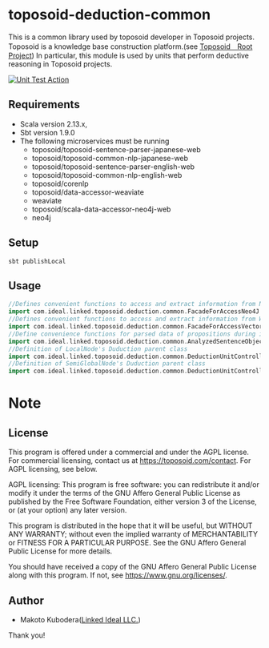 # toposoid-deduction-common
This is a common library used by toposoid developer in Toposoid projects.
Toposoid is a knowledge base construction platform.(see [Toposoid　Root Project](https://github.com/toposoid/toposoid.git))
In particular, this module is used by units that perform deductive reasoning in Toposoid projects.

[![Unit Test Action](https://github.com/toposoid/toposoid-deduction-common/actions/workflows/action.yml/badge.svg?branch=main)](https://github.com/toposoid/toposoid-deduction-common/actions/workflows/action.yml)

## Requirements
* Scala version 2.13.x,
* Sbt version 1.9.0
* The following microservices must be running
  * toposoid/toposoid-sentence-parser-japanese-web
  * toposoid/toposoid-common-nlp-japanese-web
  * toposoid/toposoid-sentence-parser-english-web
  * toposoid/toposoid-common-nlp-english-web
  * toposoid/corenlp
  * toposoid/data-accessor-weaviate
  * weaviate
  * toposoid/scala-data-accessor-neo4j-web
  * neo4j

## Setup
```bssh
sbt publishLocal
```
## Usage
```scala
//Defines convenient functions to access and extract information from Neo4j data during inference
import com.ideal.linked.toposoid.deduction.common.FacadeForAccessNeo4J._
//Defines convenient functions to access and extract information from Weaviate data during inference
import com.ideal.linked.toposoid.deduction.common.FacadeForAccessVectorDB._
//Define convenience functions for parsed data of propositions during inference
import com.ideal.linked.toposoid.deduction.common.AnalyzedSentenceObjectUtils._
//Definition of LocalNode's Duduction parent class
import com.ideal.linked.toposoid.deduction.common.DeductionUnitController
//Definition of SemiGlobalNode's Duduction parent class
import com.ideal.linked.toposoid.deduction.common.DeductionUnitControllerForSemiGlobal
```

# Note


## License
This program is offered under a commercial and under the AGPL license.
For commercial licensing, contact us at https://toposoid.com/contact.  For AGPL licensing, see below.

AGPL licensing:
This program is free software: you can redistribute it and/or modify
it under the terms of the GNU Affero General Public License as published by
the Free Software Foundation, either version 3 of the License, or
(at your option) any later version.

This program is distributed in the hope that it will be useful,
but WITHOUT ANY WARRANTY; without even the implied warranty of
MERCHANTABILITY or FITNESS FOR A PARTICULAR PURPOSE.  See the
GNU Affero General Public License for more details.

You should have received a copy of the GNU Affero General Public License
along with this program.  If not, see <https://www.gnu.org/licenses/>.

## Author
* Makoto Kubodera([Linked Ideal LLC.](https://linked-ideal.com/))

Thank you!
